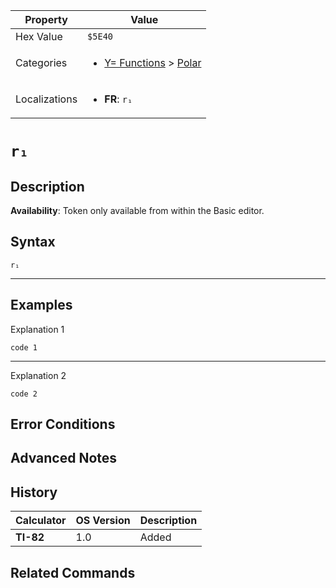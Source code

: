 | Property      | Value |
|---------------|-------|
| Hex Value     | `$5E40`|
| Categories    | <ul><li>[Y= Functions](<../categories/Y= Functions.md>) > [Polar](<../categories/Y= Functions.md#Polar>)</li></ul> |
| Localizations | <ul><li><b>FR</b>: `r₁`</li></ul> |

# `r₁`

## Description



<b>Availability</b>: Token only available from within the Basic editor.

## Syntax
`r₁`

<hr>

## Examples

Explanation 1
```ti-basic
code 1
```
---
Explanation 2
```ti-basic
code 2
```

## Error Conditions


## Advanced Notes


## History
| Calculator | OS Version | Description |
|------------|------------|-------------|
| <b>TI-82</b> | 1.0 | Added

## Related Commands

    
